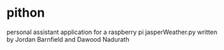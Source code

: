# pithon
personal assistant application for a raspberry pi
jasperWeather.py written by Jordan Barnfield and Dawood Nadurath

